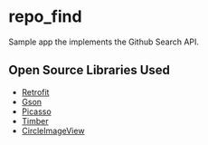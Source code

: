 # repo_find
Sample app the implements the Github Search API.
</br>
<h2>Open Source Libraries Used</h2>
<ul>
<li><a href="http://square.github.io/retrofit/">Retrofit</a></li>
<li><a href="https://github.com/google/gson">Gson</a></li>
<li><a href="http://square.github.io/picasso/">Picasso</a></li>
<li><a href="https://github.com/JakeWharton/timber">Timber</a></li>
<li><a href="https://github.com/hdodenhof/CircleImageView">CircleImageView</a></li>
</ul>
